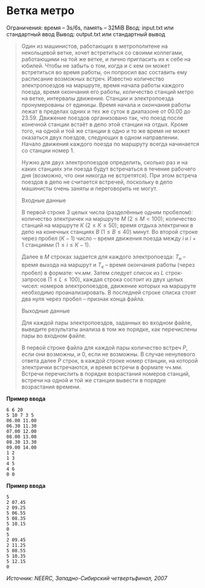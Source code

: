 # Ветка метро

Ограничения: время – 3s/6s, память – 32MiB Ввод: input.txt или стандартный ввод Вывод: output.txt или стандартный вывод

> Один из машинистов, работающих в метрополитене на некольцевой ветке, хочет встретиться со своими коллегами, работающими на той же ветке, и лично пригласить их к себе на юбилей. Чтобы не забыть о том, когда и с кем он может встретиться во время работы, он попросил вас составить ему расписание возможных встреч. Известно количество электропоездов на маршруте, время начала работы каждого поезда, время окончания его работы, количество станций метро на ветке, интервалы движения. Станции и электропоезда пронумерованы от единицы. Время начала и окончания работы лежат в пределах одних и тех же суток в диапазоне от 00.00 до 23.59. Движение поездов организовано так, что поезд после конечной станции встаёт в депо этой станции на отдых. Кроме того, на одной и той же станции в одно и то же время не может оказаться двух поездов, следующих в одном направлении. Начало движения каждого поезда по маршруту всегда начинается со станции номер 1.
>
> Нужно для двух электропоездов определить, сколько раз и на каких станциях эти поезда будут встречаться в течение рабочего дня (возможно, что они никогда не встретятся). При этом встреча поездов в депо не считается встречей, поскольку в депо машинисты очень заняты и переговорить не могут.
>
> Входные данные
>
> В первой строке 3 целых числа (разделённые одним пробелом): количество электричек на маршруте $М$ $(2 ≤ М < 100)$; количество станций на маршруте $К$ $(2 ≤ К ≤ 50)$; время отдыха электрички в депо на конечных станциях $В$ $(1 ≤ В ≤ 40)$ минут. Во второй строке через пробел $(К−1)$ число – время движения поезда между $i$ и $i+1$ станциями $(1 ≤ i ≤ К−1)$.
>
> Далее в $М$ строках задается для каждого электропоезда: $Т_н$ – время выхода на маршрут и $Т_к$ – время окончания работы (через пробел) в формате: *чч.мм*. Затем следует список из $L$ строк-запросов $(1 ≤ L ≤ 100)$, каждая строка состоит из двух целых чисел: номеров электропоездов, движение которых на маршруте необходимо проанализировать. В последней строке списка стоят два нуля через пробел – признак конца файла.
>
> Выходные данные
>
> Для каждой пары электропоездов, заданных во входном файле, выведите результаты анализа в том же порядке, как перечислены пары во входном файле.
>
> В первой строке файла для каждой пары количество встреч $Р$, если они возможны, и 0, если не возможны. В случае ненулевого ответа далее $Р$ строк, в каждой строке номер станции, на которой электрички встречаются, и время встречи в формате чч.мм. Встречи перечислить в порядке возрастания номеров станций, встречи на одной и той же станции вывести в порядке возрастания времени.

**Пример ввода**
```
6 6 20
5 10 7 3 5
06.00 11.00
06.30 11.30
07.00 12.00
08.00 13.00
08.30 13.30
09.00 14.00
1 2
1 3
4 5
4 6
0 0
```
**Пример ввода**
```
5
2 07.45
2 09.25
5 06.55
5 08.35
5 10.15
0
5
2 09.45
2 11.25
5 08.55
5 10.35
5 12.15
0
```

*Источник: NEERC, Западно-Сибирский четвертьфинал, 2007*
